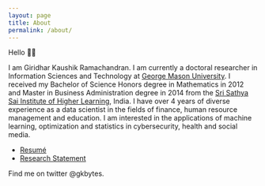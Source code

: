 ```yaml
---
layout: page
title: About
permalink: /about/
---
```


Hello 👋🏽

I am Giridhar Kaushik Ramachandran. I am currently a doctoral researcher in Information Sciences and Technology at [George Mason University](https://www2.gmu.edu/). I received my Bachelor of Science Honors degree in Mathematics in 2012 and Master in Business Administration degree in 2014 from the [Sri Sathya Sai Institute of Higher Learning](https://www.sssihl.edu.in/), India. I have over 4 years of diverse experience as a data scientist in the fields of finance, human resource management and education. I am interested in the applications of machine learning, optimization and statistics in cybersecurity, health and social media.

* [Resumé](https://drive.google.com/file/d/191DO71AUbSeYKx2S8y8P2_RMp9i9RJs1/view?usp=sharing)
* [Research Statement](https://drive.google.com/file/d/1x1fgAZkvRdBz5cz4alQN3Gjh2kWgMbW0/view?usp=sharing)

Find me on twitter @gkbytes.


